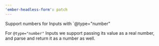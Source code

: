 ```yaml
---
'ember-headless-form': patch
---
```


Support numbers for Inputs with `@type="number"

For `@type="number"` Inputs we support passing its value as a real number, and parse and return it as a number as well.
